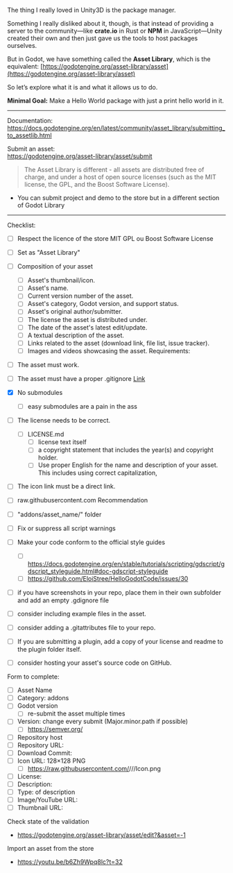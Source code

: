 The thing I really loved in Unity3D is the package manager.

Something I really disliked about it, though, is that instead of providing a server to the community—like **crate.io** in Rust or **NPM** in JavaScript—Unity created their own and then just gave us the tools to host packages ourselves.

But in Godot, we have something called the **Asset Library**, which is the equivalent:
[https://godotengine.org/asset-library/asset](https://godotengine.org/asset-library/asset)

So let’s explore what it is and what it allows us to do.

**Minimal Goal:** Make a Hello World package with just a print hello world in it.

____________


Documentation:   https://docs.godotengine.org/en/latest/community/asset_library/submitting_to_assetlib.html

Submit an asset:  
https://godotengine.org/asset-library/asset/submit  


> The Asset Library is different - all assets are distributed free of charge, and under a host of open source licenses (such as the MIT license, the GPL, and the Boost Software License).


- You can submit project and demo to the store but in a different section of Godot Library

-----------

Checklist:
- [ ] Respect the licence of the store MIT GPL ou Boost Software License
- [ ] Set as "Asset Library"

- [ ] Composition of your asset
  - [ ] Asset's thumbnail/icon.
  - [ ] Asset's name.
  - [ ] Current version number of the asset.
  - [ ] Asset's category, Godot version, and support status.
  - [ ] Asset's original author/submitter.
  - [ ] The license the asset is distributed under.
  - [ ] The date of the asset's latest edit/update.
  - [ ] A textual description of the asset.
  - [ ] Links related to the asset (download link, file list, issue tracker).
  - [ ] Images and videos showcasing the asset.
Requirements:
- [ ] The asset must work.
- [ ] The asset must have a proper .gitignore [Link](https://raw.githubusercontent.com/aaronfranke/gitignore/godot/Godot.gitignore)
- [x] No submodules
  - [ ] easy submodules are a pain in the ass
- [ ] The license needs to be correct.
    - [ ] LICENSE.md
      - [ ] license text itself
      - [ ]  a copyright statement that includes the year(s) and copyright holder.
      - [ ]  Use proper English for the name and description of your asset. This includes using correct capitalization,
- [ ]  The icon link must be a direct link.
  - [ ]  raw.githubusercontent.com
Recommendation
- [ ] "addons/asset_name/" folder
- [ ] Fix or suppress all script warnings
- [ ] Make your code conform to the official style guides
  - [ ] https://docs.godotengine.org/en/stable/tutorials/scripting/gdscript/gdscript_styleguide.html#doc-gdscript-styleguide
  - [ ] https://github.com/EloiStree/HelloGodotCode/issues/30
- [ ] if you have screenshots in your repo, place them in their own subfolder and add an empty .gdignore file
- [ ] consider including example files in the asset.
- [ ] consider adding a .gitattributes file to your repo. 
- [ ] If you are submitting a plugin, add a copy of your license and readme to the plugin folder itself.
- [ ] consider hosting your asset's source code on GitHub.

Form to complete:
- [ ] Asset Name
- [ ] Category: addons
- [ ] Godot version
   - [ ] re-submit the asset multiple times
- [ ] Version: change every submit (Major.minor.path if possible)
  - [ ] https://semver.org/
- [ ] Repository host
- [ ] Repository URL:
- [ ] Download Commit:
- [ ] Icon URL: 128×128 PNG
  - [ ] https://raw.githubusercontent.com/<user>/<project>/<branch>/Icon.png
- [ ] License:
- [ ] Description:
- [ ] Type: of description
- [ ] Image/YouTube URL:
- [ ] Thumbnail URL:

Check state of the validation
- https://godotengine.org/asset-library/asset/edit?&asset=-1

Import an asset from the store
- https://youtu.be/b6Zh9Wpq8lc?t=32
